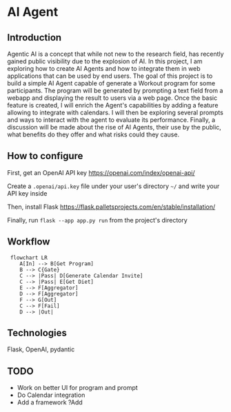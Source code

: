 # AI Agent
## Introduction
Agentic AI is a concept that while not new to the research field, has recently gained public visibility due to the explosion of AI.
In this project, I am exploring how to create AI Agents and how to integrate them in web applications that can be used by end users.
The goal of this project is to build a simple AI Agent capable of generate a Workout program for some participants. The program will
be generated by prompting a text field from a webapp and displaying the result to users via a web page. Once the basic feature is created,
I will enrich the Agent's capabilities by adding a feature allowing to integrate with calendars. I will then be exploring several prompts
and ways to interact with the agent to evaluate its performance. Finally, a discussion will be made about the rise of AI Agents, their
use by the public, what benefits do they offer and what risks could they cause.

## How to configure
First, get an OpenAI API key https://openai.com/index/openai-api/

Create a `.openai/api.key` file under your user's directory `~/` and write your API key inside

Then, install Flask https://flask.palletsprojects.com/en/stable/installation/

Finally, run `flask --app app.py run` from the project's directory

## Workflow
```mermaid
 flowchart LR
    A[In] --> B[Get Program]
    B --> C{Gate}
    C --> |Pass| D[Generate Calendar Invite]
    C --> |Pass| E[Get Diet]
    E --> F[Aggregator]
    D --> F[Aggregator]
    F --> G[Out]
    C --> F[Fail]
    D --> |Out|
 ```

## Technologies
Flask, OpenAI, pydantic

## TODO
- Work on better UI for program and prompt
- Do Calendar integration
- Add a framework ?Add